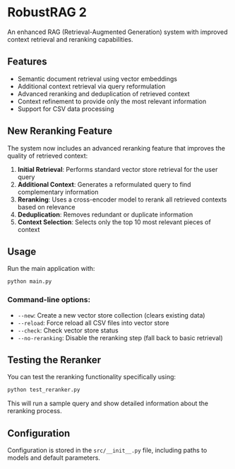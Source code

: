 # RobustRAG 2

An enhanced RAG (Retrieval-Augmented Generation) system with improved context retrieval and reranking capabilities.

## Features

- Semantic document retrieval using vector embeddings
- Additional context retrieval via query reformulation
- Advanced reranking and deduplication of retrieved context
- Context refinement to provide only the most relevant information
- Support for CSV data processing

## New Reranking Feature

The system now includes an advanced reranking feature that improves the quality of retrieved context:

1. **Initial Retrieval**: Performs standard vector store retrieval for the user query
2. **Additional Context**: Generates a reformulated query to find complementary information
3. **Reranking**: Uses a cross-encoder model to rerank all retrieved contexts based on relevance
4. **Deduplication**: Removes redundant or duplicate information
5. **Context Selection**: Selects only the top 10 most relevant pieces of context

## Usage

Run the main application with:

```bash
python main.py
```

### Command-line options:

- `--new`: Create a new vector store collection (clears existing data)
- `--reload`: Force reload all CSV files into vector store
- `--check`: Check vector store status
- `--no-reranking`: Disable the reranking step (fall back to basic retrieval)

## Testing the Reranker

You can test the reranking functionality specifically using:

```bash
python test_reranker.py
```

This will run a sample query and show detailed information about the reranking process.

## Configuration

Configuration is stored in the `src/__init__.py` file, including paths to models and default parameters.
